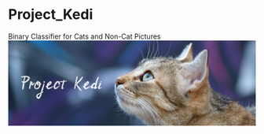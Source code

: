 # Project_Kedi
Binary Classifier for Cats and Non-Cat Pictures
![](https://github.com/harisrab/Project_Kedi/blob/master/images/KediBanner.png)
